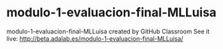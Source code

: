 # modulo-1-evaluacion-final-MLLuisa
modulo-1-evaluacion-final-MLLuisa created by GitHub Classroom
See it live: http://beta.adalab.es/modulo-1-evaluacion-final-MLLuisa/
